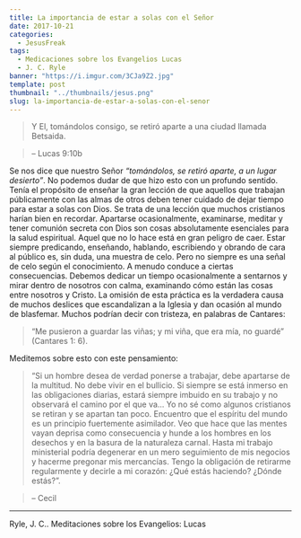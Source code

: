 ```yaml
---
title: La importancia de estar a solas con el Señor
date: 2017-10-21
categories:
  - JesusFreak
tags:
  - Medicaciones sobre los Evangelios Lucas
  - J. C. Ryle
banner: "https://i.imgur.com/3CJa9Z2.jpg"
template: post
thumbnail: "../thumbnails/jesus.png"
slug: la-importancia-de-estar-a-solas-con-el-senor
---
```


> Y El, tomándolos consigo, se retiró aparte a una ciudad llamada Betsaida.

> – Lucas 9:10b

Se nos dice que nuestro Señor _“tomándolos, se retiró aparte, a un lugar desierto”_. No podemos dudar de que hizo esto con un profundo sentido. Tenía el propósito de enseñar la gran lección de que aquellos que trabajan públicamente con las almas de otros deben tener cuidado de dejar tiempo para estar a solas con Dios. Se trata de una lección que muchos cristianos harían bien en recordar. Apartarse ocasionalmente, examinarse, meditar y tener comunión secreta con Dios son cosas absolutamente esenciales para la salud espiritual. Aquel que no lo hace está en gran peligro de caer. Estar siempre predicando, enseñando, hablando, escribiendo y obrando de cara al público es, sin duda, una muestra de celo. Pero no siempre es una señal de celo según el conocimiento. A menudo conduce a ciertas consecuencias. Debemos dedicar un tiempo ocasionalmente a sentarnos y mirar dentro de nosotros con calma, examinando cómo están las cosas entre nosotros y Cristo. La omisión de esta práctica es la verdadera causa de muchos deslices que escandalizan a la Iglesia y dan ocasión al mundo de blasfemar. Muchos podrían decir con tristeza, en palabras de Cantares:

> “Me pusieron a guardar las viñas; y mi viña, que era mía, no guardé”
> (Cantares 1: 6).

Meditemos sobre esto con este pensamiento:

> “Si un hombre desea de verdad ponerse a trabajar, debe apartarse de la multitud. No debe vivir en el bullicio. Si siempre se está inmerso en las obligaciones diarias, estará siempre imbuido en su trabajo y no observará el camino por el que va... Yo no sé como algunos cristianos se retiran y se apartan tan poco. Encuentro que el espíritu del mundo es un principio fuertemente asimilador. Veo que hace que las mentes vayan deprisa como consecuencia y hunde a los hombres en los desechos y en la basura de la naturaleza carnal. Hasta mi trabajo ministerial podría degenerar en un mero seguimiento de mis negocios y hacerme pregonar mis mercancías. Tengo la obligación de retirarme regularmente y decirle a mi corazón: ¿Qué estás haciendo? ¿Dónde estás?”.

> – Cecil

---

Ryle, J. C.. Meditaciones sobre los Evangelios: Lucas
